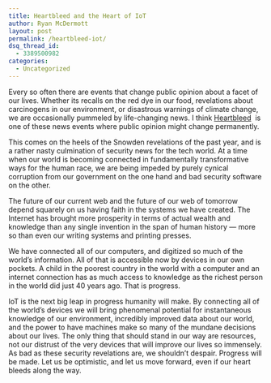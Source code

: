 ```yaml
---
title: Heartbleed and the Heart of IoT
author: Ryan McDermott
layout: post
permalink: /heartbleed-iot/
dsq_thread_id:
  - 3389500982
categories:
  - Uncategorized
---
```

Every so often there are events that change public opinion about a facet of our lives. Whether its recalls on the red dye in our food, revelations about carcinogens in our environment, or disastrous warnings of climate change, we are occasionally pummeled by life-changing news. I think [Heartbleed][1]  is one of these news events where public opinion might change permanently.

This comes on the heels of the Snowden revelations of the past year, and is a rather nasty culmination of security news for the tech world. At a time when our world is becoming connected in fundamentally transformative ways for the human race, we are being impeded by purely cynical corruption from our government on the one hand and bad security software on the other.

The future of our current web and the future of our web of tomorrow depend squarely on us having faith in the systems we have created. The Internet has brought more prosperity in terms of actual wealth and knowledge than any single invention in the span of human history &#8212; more so than even our writing systems and printing presses.

We have connected all of our computers, and digitized so much of the world’s information. All of that is accessible now by devices in our own pockets. A child in the poorest country in the world with a computer and an internet connection has as much access to knowledge as the richest person in the world did just 40 years ago. That is progress.

IoT is the next big leap in progress humanity will make. By connecting all of the world’s devices we will bring phenomenal potential for instantaneous knowledge of our environment, incredibly improved data about our world, and the power to have machines make so many of the mundane decisions about our lives. The only thing that should stand in our way are resources, not our distrust of the very devices that will improve our lives so immensely. As bad as these security revelations are, we shouldn’t despair. Progress will be made. Let us be optimistic, and let us move forward, even if our heart bleeds along the way.

 [1]: http://www.nytimes.com/2014/04/10/technology/users-stark-reminder-as-web-grows-it-grows-less-secure.html?hp&_r=0